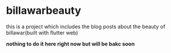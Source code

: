 # billawarbeauty
this is a project which includes the blog posts about the beauty of billawar(built with flutter web)

<b>nothing to do it here right now but  will be bakc soon</b> 
